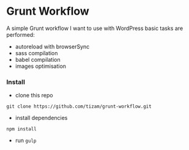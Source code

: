 # Grunt Workflow

A simple Grunt workflow I want to use with WordPress
basic tasks are performed: 
- autoreload with browserSync
- sass compilation
- babel compilation
- images optimisation

### Install
- clone this repo
```
git clone https://github.com/tizam/grunt-workflow.git
```
- install dependencies
```
npm install
```
- run ```gulp``` 

